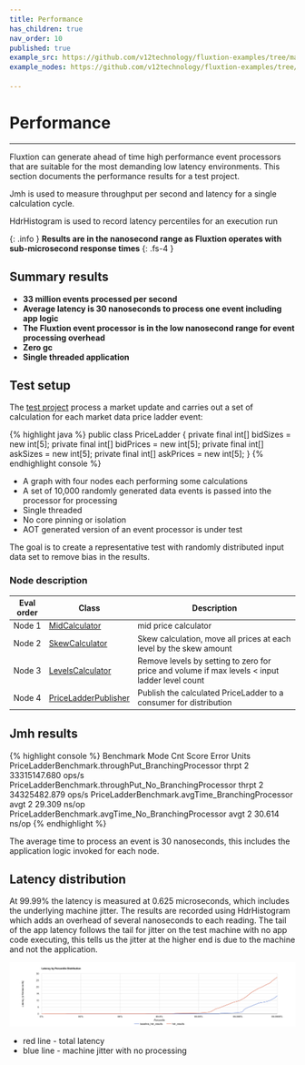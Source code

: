 ```yaml
---
title: Performance
has_children: true
nav_order: 10
published: true
example_src: https://github.com/v12technology/fluxtion-examples/tree/main/jmh
example_nodes: https://github.com/v12technology/fluxtion-examples/tree/main/jmh/src/main/java/com/fluxtion/example/jmh/pricer/node

---
```


# Performance
---

Fluxtion can generate ahead of time high performance event processors that are suitable for the most demanding low 
latency environments. This section documents the performance results for a test project. 

Jmh is used to measure throughput per second and latency for a single calculation cycle. 

HdrHistogram is used to record latency percentiles for an execution run

{: .info }
**Results are in the nanosecond range as Fluxtion operates with sub-microsecond response times**
{: .fs-4 }

## Summary results

* **33 million events processed per second** 
* **Average latency is 30 nanoseconds to process one event including app logic** 
* **The Fluxtion event processor is in the low nanosecond range for event processing overhead**
* **Zero gc**
* **Single threaded application**

## Test setup

The [test project]({{page.example_src}}) process a market update and carries out a set of calculation for each
market data price ladder event:

{% highlight java %}
public class PriceLadder {
    private final int[] bidSizes = new int[5];
    private final int[] bidPrices = new int[5];
    private final int[] askSizes = new int[5];
    private final int[] askPrices = new int[5];
}
{% endhighlight console %}

* A graph with four nodes each performing some calculations
* A set of 10,000 randomly generated data events is passed into the processor for processing
* Single threaded
* No core pinning or isolation
* AOT generated version of an event processor is under test

The goal is to create a representative test with randomly distributed input data set to remove bias in the results.  

### Node description

| Eval order  | Class                                                                    | Description                                                                                    |
|-------------|--------------------------------------------------------------------------|------------------------------------------------------------------------------------------------|
| Node 1      | [MidCalculator]({{page.example_nodes}}/MidCalculator.java)               | mid price calculator                                                                           |
| Node 2      | [SkewCalculator]({{page.example_nodes}}/SkewCalculator.java)             | Skew calculation, move all prices at each level by the skew amount                             |
| Node 3      | [LevelsCalculator]({{page.example_nodes}}/LevelsCalculator.java)         | Remove levels by setting to zero for price and volume if max levels < input ladder level count |
| Node 4      | [PriceLadderPublisher]({{page.example_nodes}}/PriceLadderPublisher.java) | Publish the calculated PriceLadder to a consumer for distribution                              |

## Jmh results

{% highlight console %}
Benchmark                                               Mode  Cnt         Score   Error  Units
PriceLadderBenchmark.throughPut_BranchingProcessor     thrpt    2  33315147.680          ops/s
PriceLadderBenchmark.throughPut_No_BranchingProcessor  thrpt    2  34325482.879          ops/s
PriceLadderBenchmark.avgTime_BranchingProcessor         avgt    2        29.309          ns/op
PriceLadderBenchmark.avgTime_No_BranchingProcessor      avgt    2        30.614          ns/op
{% endhighlight %}

The average time to process an event is 30 nanoseconds, this includes the application logic  invoked for each node.

## Latency distribution 
At 99.99% the latency is measured at 0.625 microseconds, which includes the underlying machine jitter. The results are 
recorded using HdrHistogram which adds an overhead of several nanoseconds to each reading. The tail of the app latency 
follows the tail for jitter on the test machine with no app code executing, this tells us the jitter at the higher 
end is due to the machine and not the application.

![](../images/latyency.png)

* red line - total latency
* blue line - machine jitter with no processing